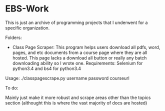 # EBS-Work
This is just an archive of programming projects that I underwent for a specific organization.

Folders:
* Class Page Scraper:
This program helps users download all pdfs, word, pages, and etc documents from a course page where they are all hosted. This page lacks a download all button or really any batch downloading ability so I wrote one.
Requirements:
Selenium for python3.4 and bs4 for python3.4

Usage:
./classpagescrape.py username password courseurl

To do:

Mainly just make it more robust and scrape areas other than the topics section (althought this is where the vast majority of docs are hosted)


